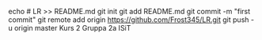 echo # LR >> README.md
git init
git add README.md
git commit -m "first commit"
git remote add origin https://github.com/Frost345/LR.git
git push -u origin master
Kurs 2
Gruppa 2a
ISiT
